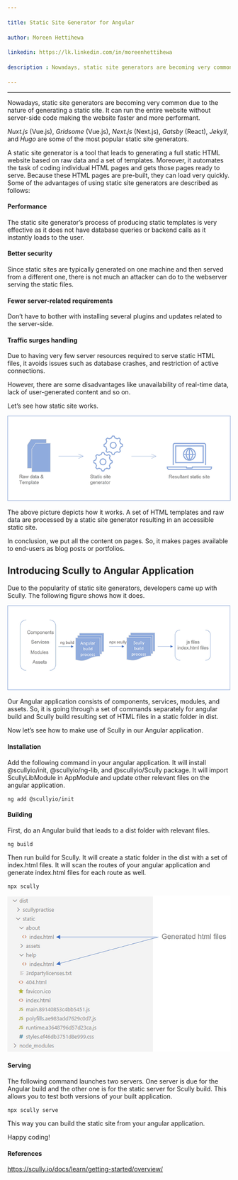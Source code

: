 ```yaml
---

title: Static Site Generator for Angular

author: Moreen Hettihewa

linkedin: https://lk.linkedin.com/in/moreenhettihewa

description : Nowadays, static site generators are becoming very common due to the nature of generating a static site. It can run the entire website without server-side code making the website faster and more performant. 

---
```

___

Nowadays, static site generators are becoming very common due to the nature of generating a static site. It can run the entire website without server-side code making the website faster and more performant. 

*Nuxt.js* (Vue.js),  *Gridsome* (Vue.js),  *Next.js* (Next.js),  *Gatsby* (React),  *Jekyll*, and  *Hugo* are some of the most popular static site generators.


A static site generator is a tool that leads to generating a full static HTML website based on raw data and a set of templates. Moreover, it automates the task of coding individual HTML pages and gets those pages ready to serve. Because these HTML pages are pre-built, they can load very quickly. Some of the advantages of using static site generators are described as follows:
 
#### **Performance**

The static site generator’s process of producing static templates is very effective as it does not have database queries or backend calls as it instantly loads to the user.

#### **Better security**

Since static sites are typically generated on one machine and then served from a different one, there is not much an attacker can do to the webserver serving the static files.

#### **Fewer server-related requirements**

Don’t have to bother with installing several plugins and updates related to the server-side.

#### **Traffic surges handling**

Due to having very few server resources required to serve static HTML files, it avoids issues such as database crashes, and restriction of active connections.


However, there are some disadvantages like unavailability of real-time data, lack of user-generated content and so on.


Let’s see how static site works.

<img src="/img/mh_1_2022_04_07.png"/>

The above picture depicts how it works. A set of HTML templates and raw data are processed by a static site generator resulting in an accessible static site.


In conclusion, we put all the content on pages. So, it makes pages available to end-users as blog posts or portfolios.
 
## **Introducing Scully to Angular Application**


Due to the popularity of static site generators, developers came up with Scully. The following figure shows how it does.

<img src="/img/mh_2_2022_04_07.png"/>

Our Angular application consists of components, services, modules, and assets. So, it is going through a set of commands separately for angular build and Scully build resulting set of HTML files in a static folder in dist.

Now let’s see how to make use of Scully in our Angular application. 

#### **Installation**

Add the following command in your angular application. It will install @scullyio/init, @scullyio/ng-lib, and @scullyio/Scully package. It will import ScullyLibModule in AppModule and update other relevant files on the angular application. 


```
ng add @scullyio/init
```

#### **Building**
 
First, do an Angular build that leads to a dist folder with relevant files.

```
ng build
```

Then run build for Scully. It will create a static folder in the dist with a set of index.html files. It will scan the routes of your angular application and generate index.html files for each route as well. 

```
npx scully
```

<img src="/img/mh_3_2022_04_07.png"/>

#### **Serving**

The following command launches two servers. One server is due for the Angular build and the other one is for the static server for Scully build. This allows you to test both versions of your built application.


```
npx scully serve
```


This way you can build the static site from your angular application. 

Happy coding!

#### **References**

https://scully.io/docs/learn/getting-started/overview/